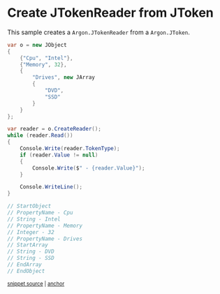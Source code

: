 # Create JTokenReader from JToken

This sample creates a `Argon.JTokenReader` from a `Argon.JToken`.

<!-- snippet: CreateReader -->
<a id='snippet-createreader'></a>
```cs
var o = new JObject
{
    {"Cpu", "Intel"},
    {"Memory", 32},
    {
        "Drives", new JArray
        {
            "DVD",
            "SSD"
        }
    }
};

var reader = o.CreateReader();
while (reader.Read())
{
    Console.Write(reader.TokenType);
    if (reader.Value != null)
    {
        Console.Write($" - {reader.Value}");
    }

    Console.WriteLine();
}

// StartObject
// PropertyName - Cpu
// String - Intel
// PropertyName - Memory
// Integer - 32
// PropertyName - Drives
// StartArray
// String - DVD
// String - SSD
// EndArray
// EndObject
```
<sup><a href='/src/ArgonTests/Documentation/Samples/Linq/CreateReader.cs#L10-L49' title='Snippet source file'>snippet source</a> | <a href='#snippet-createreader' title='Start of snippet'>anchor</a></sup>
<!-- endSnippet -->
